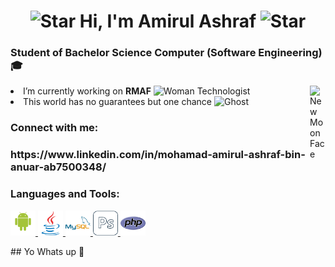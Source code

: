 <h1 align="center"><img src="https://raw.githubusercontent.com/Tarikul-Islam-Anik/Animated-Fluent-Emojis/master/Emojis/Travel%20and%20places/Star.png" alt="Star" width="25" height="25" /> Hi, I'm Amirul Ashraf <img src="https://raw.githubusercontent.com/Tarikul-Islam-Anik/Animated-Fluent-Emojis/master/Emojis/Travel%20and%20places/Star.png" alt="Star" width="25" height="25" /></h1>
<h3 align="left">Student of Bachelor Science Computer (Software Engineering) 🎓 </h3>
<img align="right" height="200" src="(https://media1.giphy.com/media/v1.Y2lkPTc5MGI3NjExaTM2bzkyMTdkeTZuZmgycXFjbm02cWtnczR4dDd0b3R0Nmc1MGlrcSZlcD12MV9pbnRlcm5hbF9naWZfYnlfaWQmY3Q9cw/cIn5fTcjnKhStIeAef/giphy.gif)  />

- Based in **Georgetown, Pulau Pinang, Malaysia** <img src="https://raw.githubusercontent.com/Tarikul-Islam-Anik/Animated-Fluent-Emojis/master/Emojis/Travel%20and%20places/New%20Moon%20Face.png" alt="New Moon Face" width="25" height="25" />
- I’m currently working on **RMAF** <img src="https://raw.githubusercontent.com/Tarikul-Islam-Anik/Telegram-Animated-Emojis/main/People/Woman%20Technologist.webp" alt="Woman Technologist" width="25" height="25" />
- This world has no guarantees but one chance <img src="https://raw.githubusercontent.com/Tarikul-Islam-Anik/Telegram-Animated-Emojis/main/Smileys/Ghost.webp" alt="Ghost" width="25" height="25" />

<h3 align="left">Connect with me:</h3>
<h3 <br> https://www.linkedin.com/in/mohamad-amirul-ashraf-bin-anuar-ab7500348/<br> </h3>
<p align="left">
</p>

<h3 align="left">Languages and Tools:</h3>
<p align="left"> <a href="https://developer.android.com" target="_blank" rel="noreferrer"> <img src="https://raw.githubusercontent.com/devicons/devicon/master/icons/android/android-original-wordmark.svg" alt="android" width="40" height="40"/> </a> <a href="https://www.java.com" target="_blank" rel="noreferrer"> <img src="https://raw.githubusercontent.com/devicons/devicon/master/icons/java/java-original.svg" alt="java" width="40" height="40"/> </a> <a href="https://www.mysql.com/" target="_blank" rel="noreferrer"> <img src="https://raw.githubusercontent.com/devicons/devicon/master/icons/mysql/mysql-original-wordmark.svg" alt="mysql" width="40" height="40"/> </a> <a href="https://www.photoshop.com/en" target="_blank" rel="noreferrer"> <img src="https://raw.githubusercontent.com/devicons/devicon/master/icons/photoshop/photoshop-line.svg" alt="photoshop" width="40" height="40"/> </a> <a href="https://www.php.net" target="_blank" rel="noreferrer"> <img src="https://raw.githubusercontent.com/devicons/devicon/master/icons/php/php-original.svg" alt="php" width="40" height="40"/> </a> </p>## Yo Whats up 👋
